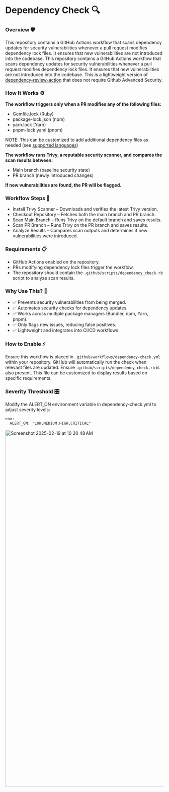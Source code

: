 # Dependency Check 🔍

### Overview 🛡️
This repository contains a GitHub Actions workflow that scans dependency updates for security vulnerabilities whenever a pull request modifies dependency lock files. It ensures that new vulnerabilities are not introduced into the codebase.
This repository contains a GitHub Actions workflow that scans dependency updates for security vulnerabilities whenever a pull request modifies dependency lock files. It ensures that new vulnerabilities are not introduced into the codebase. This is a lightweight version of [dependency-review-action](https://github.com/actions/dependency-review-action) that does not require Github Advanced Security.

### How It Works ⚙️
**The workflow triggers only when a PR modifies any of the following files:**
- Gemfile.lock (Ruby)
- package-lock.json (npm)
- yarn.lock (Yarn)
- pnpm-lock.yaml (pnpm)

NOTE: This can be customized to add additional dependency files as needed (see [supported languages](https://trivy.dev/v0.47/docs/coverage/language/#:~:text=Licenses-,Supported%20languages,-The%20files%20analyzed))

**The workflow runs Trivy, a reputable security scanner, and compares the scan results between:**
- Main branch (baseline security state)
- PR branch (newly introduced changes)

**If new vulnerabilities are found, the PR will be flagged.**

### Workflow Steps 🔄

- Install Trivy Scanner – Downloads and verifies the latest Trivy version.
- Checkout Repository – Fetches both the main branch and PR branch.
- Scan Main Branch – Runs Trivy on the default branch and saves results.
- Scan PR Branch – Runs Trivy on the PR branch and saves results.
- Analyze Results – Compares scan outputs and determines if new vulnerabilities were introduced.

### Requirements 📋
- GitHub Actions enabled on the repository.
- PRs modifying dependency lock files trigger the workflow.
- The repository should contain the `.github/scripts/dependency_check.rb` script to analyze scan results.

### Why Use This? 🚀
- ✅ Prevents security vulnerabilities from being merged.
- ✅ Automates security checks for dependency updates.
- ✅ Works across multiple package managers (Bundler, npm, Yarn, pnpm).
- ✅ Only flags new issues, reducing false positives.
- ✅ Lightweight and integrates into CI/CD workflows.

### How to Enable ⚡
Ensure this workflow is placed in `.github/workflows/dependency-check.yml` within your repository. GitHub will automatically run the check when relevant files are updated. Ensure `.github/scripts/dependency_check.rb` is also present. This file can be customized to display results based on specific requirements.

### Severity Threshold 🎛️
Modify the ALERT_ON environment variable in dependency-check.yml to adjust severity levels:
```
env:
  ALERT_ON: "LOW,MEDIUM,HIGH,CRITICAL"
```

<img width="1134" alt="Screenshot 2025-02-19 at 10 20 48 AM" src="https://github.com/user-attachments/assets/27f039cb-c66d-46d8-a658-6654d515f83d" />
